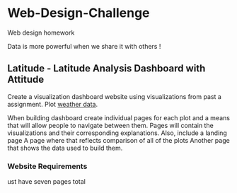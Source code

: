 # Web-Design-Challenge

Web design homework

Data is more powerful when we share it with others !

## Latitude - Latitude Analysis Dashboard with Attitude

Create a visualization dashboard website using visualizations from past a assignment. Plot [weather data](Resources/cities.csv).

When building dashboard create individual pages for each plot and a means that will allow people to navigate between them. Pages will contain the visualizations and their corresponding explanations. 
Also, include a landing page
A page where that reflects comparison of all of the plots
Another page that shows the data used to build them.


### Website Requirements
ust have seven pages total
